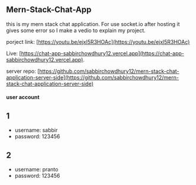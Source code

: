 ## Mern-Stack-Chat-App

this is my mern stack chat application. For use socket.io after hosting it gives some error so I make a vedio to explain my project.

porject link: [https://youtu.be/ejxl5R3HOAc](https://youtu.be/ejxl5R3HOAc)

Live: [https://chat-app-sabbirchowdhury12.vercel.app](https://chat-app-sabbirchowdhury12.vercel.app).

server repo: [https://github.com/sabbirchowdhury12/mern-stack-chat-application-server-side](https://github.com/sabbirchowdhury12/mern-stack-chat-application-server-side)

#### user account

## 1

- username: sabbir
- password: 123456

## 2

- username: pranto
- password: 123456
